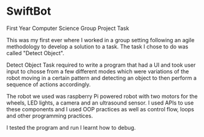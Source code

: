 # SwiftBot
First Year Computer Science Group Project Task

This was my first ever where I worked in a group setting following an agile methodology to develop a solution to a task.
The task I chose to do was called "Detect Object".

Detect Object Task required to write a program that had a UI and took user input to chosse from a few different modes which were variations of
the robot moving in a certain pattern and detecting an object to then perform a sequence of actions accordingly.

The robot we used was raspberry Pi powered robot with two motors for the wheels, LED lights, a camera and an ultrasound sensor. 
I used APIs to use these components and I used OOP practices as well as control flow, loops and other programming practices. 

I tested the program and run I learnt how to debug.




